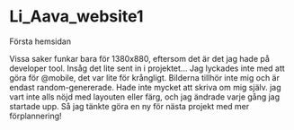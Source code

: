 # Li_Aava_website1
Första hemsidan 

Vissa saker funkar bara för 1380x880, eftersom det är det jag hade på developer tool. Insåg det lite sent in i projektet...
Jag lyckades inte med att göra för @mobile, det var lite för krångligt. 
Bilderna tillhör inte mig och är endast random-genererade. 
Hade inte mycket att skriva om mig själv.
jag vart inte alls nöjd med layouten eller färg, och jag ändrade varje gång jag startade upp. Så jag tänkte göra en ny för nästa projekt med mer förplannering! 

